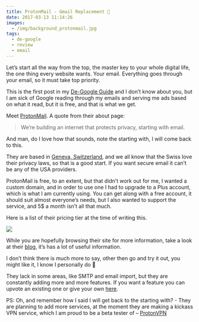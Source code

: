 ```yaml
---
title: ProtonMail - Gmail Replacement 📧
date: 2017-03-13 11:14:26
images:
  - /img/background_protonmail.jpg
tags:
  - de-google
  - review
  - email
---
```

Let’s start all the way from the top, the master key to your whole digital life, the one thing every website wants. Your email. Everything goes through your email, so it must take top priority.

This is the first post in my [De-Google Guide](/posts/de-google-guide) and I don’t know about you, but I am sick of Google reading through my emails and serving me ads based on what it read, but it is free, and that is what we get.

Meet [ProtonMail](https://protonmail.com). A quote from their about page:

> We’re building an internet that protects privacy, starting with email.

And man, do I love how that sounds, note the starting with, I will come back to this.

They are based in [Geneva, Switzerland](https://en.wikipedia.org/wiki/Geneva), and we all know that the Swiss love their privacy laws, so that is a good start. 
If you want secure email it can’t be any of the USA providers.

ProtonMail is free, to an extent, but that didn’t work out for me, I wanted a custom domain, and in order to use one I had to upgrade to a Plus account, which is what I am currently using. You can get along with a free account, it should suit almost everyone’s needs, but I also wanted to support the service, and 5$ a month isn’t all that much.

Here is a list of their pricing tier at the time of writing this.

![](/img/protonmail_price.jpg)

While you are hopefully browsing their site for more information, take a look at their [blog](https://protonmail.com/blog), it’s has a lot of useful information.

I don’t think there is much more to say, other then go and try it out, you might like it, I know I personally do 🙂

They lack in some areas, like SMTP and email import, but they are constantly adding more and more features. If you want a feature you can upvote an existing one or give your own [here](https://protonmail.com/support).

PS: Oh, and remember how I said I will get back to the starting with? - They are planning to add more services, at the moment they are making a kickass VPN service, which I am proud to be a beta tester of – [ProtonVPN](https://protonvpn.com)